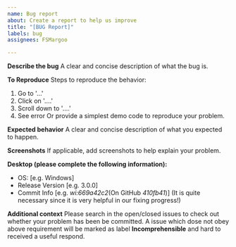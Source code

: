 ```yaml
---
name: Bug report
about: Create a report to help us improve
title: "[BUG Report]"
labels: bug
assignees: FSMargoo

---
```


**Describe the bug**
A clear and concise description of what the bug is.

**To Reproduce**
Steps to reproduce the behavior:
1. Go to '...'
2. Click on '....'
3. Scroll down to '....'
4. See error
Or provide a simplest demo code to reproduce your problem.

**Expected behavior**
A clear and concise description of what you expected to happen.

**Screenshots**
If applicable, add screenshots to help explain your problem.

**Desktop (please complete the following information):**
 - OS: [e.g. Windows]
 - Release Version [e.g. 3.0.0]
 - Commit Info [e.g. *wi:669a42c2*(On GitHub *410fb41*)] (It is quite necessary since it is very helpful in our fixing progress!)

**Additional context**
Please search in the open/closed issues to check out whether your problem has been be committed. A issue which dose not obey above requirement will be marked as label **Incomprehensible** and hard to received a useful respond.